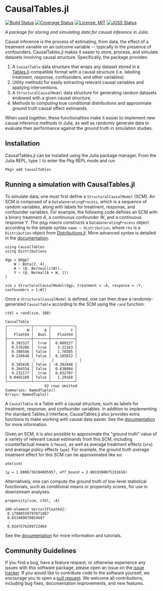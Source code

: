 # CausalTables.jl

[![Build Status](https://github.com/salbalkus/CausalTables.jl/actions/workflows/CI.yml/badge.svg?branch=main)](https://github.com/salbalkus/CausalTables.jl/actions/workflows/CI.yml?query=branch%3Amain)
[![Coverage Status](https://coveralls.io/repos/github/salbalkus/CausalTables.jl/badge.svg?branch=main)](https://coveralls.io/github/salbalkus/CausalTables.jl?branch=main)
[![License: MIT](https://img.shields.io/badge/License-MIT-yellow.svg)](https://opensource.org/licenses/MIT)
[![JOSS Status](https://joss.theoj.org/papers/68c43e832d063050a4e67528191e8148/status.svg)](https://joss.theoj.org/papers/68c43e832d063050a4e67528191e8148)

*A package for storing and simulating data for causal inference in Julia.*

Causal inference is the process of estimating, from data, the effect of a treatment variable on an outcome variable -- typically in the presence of confounders. CausalTables.jl makes it easier to store, process, and simulate datasets involving causal structure. Specifically, the package provides:

1. A `CausalTable` data structure that wraps any dataset stored in a [Tables.jl](https://tables.juliadata.org/stable/)-compatible format with a causal structure (i.e. labeling treatment, response, confounders, and other variables).
2. Utility methods for easily extracting relevant causal variables and applying interventions. 
3. A `StructuralCausalModel` data structure for generating random datasets endowed with a given causal structure.
4. Methods to computing true conditional distributions and approximate ground truth causal effect estimands.

When used together, these functionalities make it easier to implement new causal inference methods in Julia, as well as randomly generate data to evaluate their performance against the ground truth in simulation studies. 

## Installation
CausalTables.jl can be installed using the Julia package manager. From the Julia REPL, type `]` to enter the Pkg REPL mode and run

```
Pkg> add CausalTables
```

## Running a simulation with CausalTables.jl
To simulate data, one must first define a `StructuralCausalModel` (SCM). An SCM is composed of a `DataGeneratingProcess`, which is a sequence of random variables, along with labels for treatment, response, and confounder variables. For example, the following code defines an SCM with a binary treatment $A$, a continuous confounder $W$, and a continuous response $Y$. The `@dgp` macro constructs a `DataGeneratingProcess` object according to the simple syntax `name ~ distribution`, where `rhs` is a `Distribution` object from [Distributions.jl](https://juliastats.org/Distributions.jl/stable/). More advanced syntax is detailed in the [documentation](https://salbalkus.github.io/CausalTables.jl/dev/).

```
using CausalTables
using Distributions

dgp = @dgp(
    W ~ Beta(2, 4),
    A ~ (@. Bernoulli(W)),
    Y ~ (@. Normal(A + W, 1))
)

scm = StructuralCausalModel(dgp; treatment = :A, response = :Y, confounders = [:W])
```

Once a `StructuralCausalModel` is defined, one can then draw a randomly-generated `CausalTable` according to the SCM using the `rand` function:

```
ctbl = rand(scm, 100)

CausalTable
┌───────────┬───────┬───────────┐
│         W │     A │         Y │
│   Float64 │  Bool │   Float64 │
├───────────┼───────┼───────────┤
│  0.381527 │  true │  0.809227 │
│  0.576206 │  true │   3.22163 │
│  0.380546 │ false │   1.70505 │
│  0.226648 │ false │  0.185022 │
│     ⋮     │   ⋮   │     ⋮     │
│  0.385836 │ false │ -0.392848 │
│  0.204554 │ false │  0.638084 │
│  0.232177 │  true │  0.832707 │
│ 0.0465189 │ false │   1.29168 │
└───────────┴───────┴───────────┘
                  92 rows omitted
Summaries: NamedTuple()
Arrays: NamedTuple()
```

A `CausalTable` is a Table with a causal structure, such as labels for treatment, response, and confounder variables. In addition to implementing the standard Tables.jl interface, CausalTables.jl also provides extra functions to make working with causal data easier. See the [documentation](https://salbalkus.github.io/CausalTables.jl/dev/) for more information.

Given an SCM, it is also possible to approximate the "ground truth" value of a variety of relevant causal estimands from this SCM, including counterfactual means (`cfmean`), as well as average treatment effects (`ate`) and average policy effects (`ape`). For example, the ground truth average treatment effect for this SCM can be approximated like so:

```
ate(scm)

(μ = 1.0006736394005957, eff_bound = 2.0019300075151616)
```

Alternatively, one can compute the ground truth of low-level statistical functionals, such as conditional means or propensity scores, for use in downstream analyses. 

```
propensity(scm, ctbl, :A)

100-element Vector{Float64}:
 0.17900559797871887
 0.653489070854697
 ⋮
 0.8247576289722464
```

See the [documentation](https://salbalkus.github.io/CausalTables.jl/dev/) for more information and tutorials. 

## Community Guidelines

If you find a bug, have a feature request, or otherwise experience any issues with this software package, please open an issue on the [issue tracker](https://github.com/salbalkus/CausalTables.jl/issues). If you would like to contribute code to the software yourself, we encourage you to open a [pull request](https://github.com/salbalkus/CausalTables.jl/pulls). We welcome all contributions, including bug fixes, documentation improvements, and new features.




